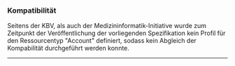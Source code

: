 ### Kompatibilität

Seitens der KBV, als auch der Medizininformatik-Initiative wurde zum Zeitpunkt der Veröffentlichung der vorliegenden Spezifikation kein Profil für den Ressourcentyp "Account" definiert, sodass kein Abgleich der Kompabilität durchgeführt werden konnte.

---
